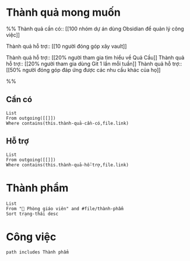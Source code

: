 # Thành quả mong muốn
%%
Thành quả cần có:: [[100 nhóm dự án dùng Obsidian để quản lý công việc]] 

Thành quả hỗ trợ:: [[10 người đóng góp xây vault]]

Thành quả hỗ trợ:: [[20% người tham gia tìm hiểu về Quả Cầu]]
Thành quả hỗ trợ:: [[20% người tham gia dùng Git 1 lần mỗi tuần]]
Thành quả hỗ trợ:: [[50% người đóng góp đáp ứng được các nhu cầu khác của họ]] 

%%
## Cần có
```dataview
List
From outgoing([[]])
Where contains(this.thành-quả-cần-có,file.link)
```
## Hỗ trợ
```dataview
List
From outgoing([[]])
Where contains(this.thành-quả-hỗ-trợ,file.link)
```
# Thành phẩm
```dataview
List 
From "📐 Phòng giáo viên" and #file/thành-phẩm 
Sort trạng-thái desc
```

# Công việc
```tasks
path includes Thành phẩm
```
